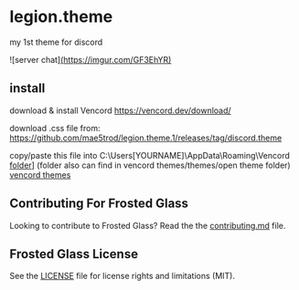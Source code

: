 # legion.theme

my 1st theme for discord

![server chat][(https://imgur.com/GF3EhYR)](https://imgur.com/GF3EhYR)

## install
download & install Vencord https://vencord.dev/download/

download .css file from: https://github.com/mae5trod/legion.theme.1/releases/tag/discord.theme

copy/paste this file into C:\Users\[YOURNAME]\AppData\Roaming\Vencord
[folder](https://imgur.com/JkJM4hQ)]
(folder also can find in vencord themes/themes/open theme folder)
[vencord themes](https://imgur.com/b8Jmnja)

## Contributing For Frosted Glass

Looking to contribute to Frosted Glass? Read the the [contributing.md](https://github.com/DiscordStyles/FrostedGlass/blob/master/CONTRIBUTING.md) file.

## Frosted Glass License

See the [LICENSE](https://github.com/DiscordStyles/FrostedGlass/blob/master/LICENSE.md) file for license rights and limitations (MIT).
